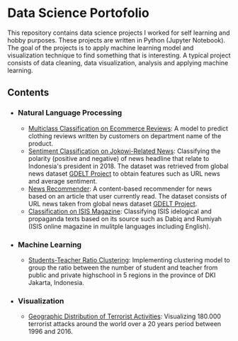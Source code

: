 # Data Science Portofolio

This repository contains data science projects I worked for self learning and hobby purposes. These projects are written in Python (Jupyter Notebook). The goal of the projects is to apply machine learning model and visualization technique to find something that is interesting. A typical project consists of data cleaning, data visualization, analysis and applying machine learning.

## Contents
<ul>
  <li><h3>Natural Language Processing</h3>
    <ul>
      <li>
        <a href='https://github.com/amnibrahim/Machine-  Learning/blob/master/Multiclass%20Text%20Classification%20on%20Ecommerce%20Reviews.ipynb'>Multiclass Classification on Ecommerce Reviews</a>: A model to predict clothing reviews written by customers on department name of the product.
      </li>
      <li>
        <a href="https://github.com/amnibrahim/Machine-Learning/blob/master/SentimentClassification%20on%20Jokowi%20News.ipynb">Sentiment Classification on Jokowi-Related News</a>: Classifying the polarity (positive and negative) of news headline that relate to Indonesia's president in 2018. The dataset was retrieved from global news dataset <a href="https://www.gdeltproject.org/">GDELT Project<a/> to obtain features such as URL news and average sentiment.
      </li>
      <li>
        <a href="https://github.com/amnibrahim/Machine-Learning/blob/master/News%20Recommender.ipynb">News Recommender</a>: A content-based recommender for news based on an article that user currently read. The dataset consists of URL news taken from global news dataset <a href="https://www.gdeltproject.org/">GDELT Project<a/>.
      </li>
      <li>
        <a href="https://github.com/amnibrahim/Machine-Learning/blob/master/Classification%20on%20ISIS%20Magazine.ipynb">Classification on ISIS Magazine</a>: Classifying ISIS idelogical and propaganda texts based on its source such as Dabiq and Rumiyah (ISIS online magazine in mulitple languages including English).
      </li>
    </ul>
  </li>
  <li><h3>Machine Learning</h3>
    <ul>
      <li>
        <a href="https://github.com/amnibrahim/Machine-Learning/blob/master/Students-Teacher%20Ratio%20Clustering.ipynb">Students-Teacher Ratio Clustering</a>: Implementing clustering model to group the ratio between the number of student and teacher from public and private highschool in 5 regions in the province of DKI Jakarta, Indonesia.
      </li> 
    </ul>
  </li>
  <li><h3>Visualization</h3>
    <ul>
      <li>
        <a href="https://github.com/amnibrahim/Machine-Learning/blob/master/Geographic%20Distribution%20of%20Terrorist%20Activities.ipynb">Geographic Distribution of Terrorist Activities</a>: Visualizing 180.000 terrorist attacks around the world over a 20 years period between 1996 and 2016.
      </li> 
    </ul>
  </li>
</ul>

   
